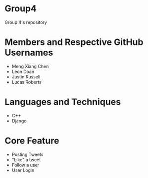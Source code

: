 # Group4
Group 4's repository

# Members and Respective GitHub Usernames
- Meng Xiang Chen 
- Leon Doan
- Justin Russell
- Lucas Roberts
 
# Languages and Techniques
- C++
- Django

# Core Feature
- Posting Tweets
- "Like" a tweet
- Follow a user
- User Login
